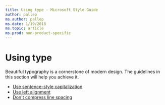 ```yaml
---
title: Using type - Microsoft Style Guide
author: pallep
ms.author: pallep
ms.date: 1/19/2018
ms.topic: article
ms.prod: non-product-specific
---
```


# Using type

Beautiful typography is a cornerstone of modern design. The guidelines in this section will help you achieve it. 

  - [Use sentence-style capitalization](/style-guide/text-formatting/using-type/use-sentence-style-capitalization)
  - [Use left alignment](/style-guide/text-formatting/using-type/use-left-alignment)
  - [Don't compress line spacing](/style-guide/text-formatting/using-type/dont-compress-line-spacing)
